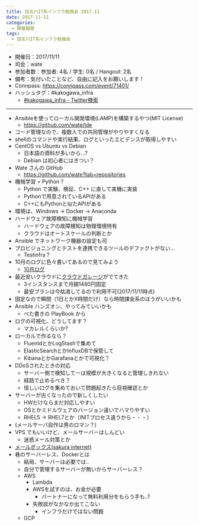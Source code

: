 ```yaml
---
title: 加古川IT系インフラ勉強会 2017.11
date: 2017-11-11
categories:
  - 開催履歴
tags:
  - 加古川IT系インフラ勉強会
---
```


* 開催日：2017/11/11
* 司会：wate
* 参加者数：参加者: 4名 / 学生: 0名 / Hangout: 2名
* 備考：気付いたことなど、自由に記入をお願いします！
* Connpass: https://connpass.com/event/71401/
* ハッシュタグ：#kakogawa_infra
  * [#kakogawa_infra - Twitter検索](https://twitter.com/search?q=%23kakogawa_infra&src=typd)

---

* Ansibleを使ってローカル開発環境(LAMP)を構築するやつ(MIT License)
  * https://github.com/wate/lde
* コード管理なので、複数人での共同管理がやりやすくなる
* shellのコマンドや実行結果、ログといったエビデンスが取得しやすい
* CentOS vs Ubuntu vs Debian
  * 日本語の資料が多いから...?
  * Debian は初心者にはきつい？
* Wate さんの GitHub
  * https://github.com/wate?tab=repositories
* 機械学習 = Python ?
  * Python で実験、検証、C++ に直して実機に実装
  * Pythonで用意されているAPIがある
  * C++にもPythonと似たAPIがある
* 環境は、Windows -> Docker -> Anaconda
* ハードウェア故障検知に機械学習
  * ハードウェアの故障検知は物理環境特有
  * クラウドはオートスケールの判断とか
* Ansible でネットワーク機器の設定も可
* プロビジョニングとテストを連携できるツールのデファクトがない…
  * Testinfra ?
* 10月のログに色々書いてあるので見てみよう
  * [10月ログ](https://histudy.github.io/2017/10/13/kakogawa_infra/2017/10/)
* 最近安いクラウドに[クラウドガレージ](https://cloudgarage.jp/)がでてきた
  * 3インスタンスまで月額1480円固定
  * 最安プランは今枯渇してるので利用不可(2017/11/11時点)
* 固定なので瞬間（1日とかX時間だけ）なら時間課金系のほうがいいかも
* Ansible ハンズオン、やってみていいかも
  * べた書きの PlayBook から
* ログの可視化、どうしてます？
  * マカレルくらいか?
* ローカルで作るなら？
  * FluentdとかLogStashで集めて
  * ElasticSearchとかInfluxDBで保管して
  * KibanaとかGarafanaとかで可視化？
* DDoSされたときの対応
  * サーバー側で検知してーは規模が大きくなると管理しきれない
  * 経路で止めるべき？
  * 怪しいログを集めておいて問題起きたら目視確認とか
* サーバーが古くなったので新しくしたい
  * HWだけならまだ対応しやすい
  * OSとかミドルウェアのバージョン違いでハマりやすい
  * RHEL5 -> RHEL7とか（INITプロセス違うから・・・）
* (メールサーバ自作は男のロマン？)
* VPS でもいいけど、メールサーバーはしんどい
  * 迷惑メール対策とか
* [メールボックス(sakura internet)](https://www.sakura.ne.jp/mail/)
* 巷のサーバーレス、Dockerとは
  * 結局、サーバーは必要では..
  * 自分で管理するサーバーが無いからサーバーレス？
  * AWS
    * Lambda
    * AWSを試すのは、お金が必要
      * パートナーになって無料利用分をもらう手も..?
    * 失敗談がなかなか出てこない
      * インフラだけではない問題
  * GCP
